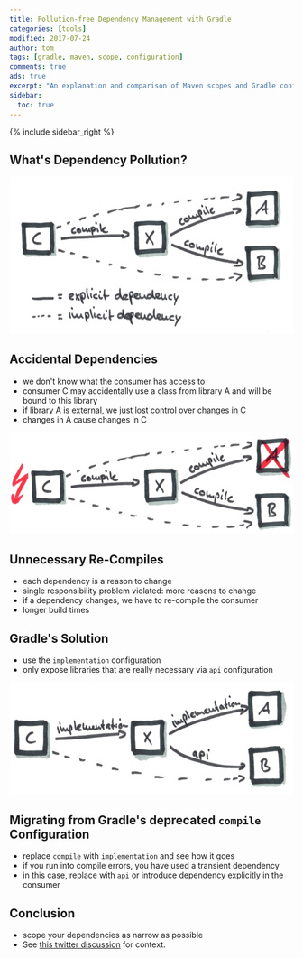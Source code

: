 ```yaml
---
title: Pollution-free Dependency Management with Gradle
categories: [tools]
modified: 2017-07-24
author: tom
tags: [gradle, maven, scope, configuration]
comments: true
ads: true
excerpt: "An explanation and comparison of Maven scopes and Gradle configurations to declare dependencies in a build file."
sidebar:
  toc: true
---
```


{% include sidebar_right %}

## What's Dependency Pollution?

![Transitive dependencies are implicit dependencies.](/assets/images/posts/gradle-dependency-pollution/implicit-dependency.jpg)

## Accidental Dependencies

* we don't know what the consumer has access to
* consumer C may accidentally use a class from  library A and will be bound to this library
* if library A is external, we just lost control over changes in C
* changes in A cause changes in C
 
![Transitive dependencies are implicit dependencies.](/assets/images/posts/gradle-dependency-pollution/explicit-dependency-error.jpg) 

## Unnecessary Re-Compiles

* each dependency is a reason to change
* single responsibility problem violated: more reasons to change
* if a dependency changes, we have to re-compile the consumer
* longer build times

## Gradle's Solution

* use the `implementation` configuration
* only expose libraries that are really necessary via `api` configuration

![Transitive dependencies are implicit dependencies.](/assets/images/posts/gradle-dependency-pollution/explicit-dependency.jpg)

## Migrating from Gradle's deprecated `compile` Configuration

* replace `compile` with `implementation` and see how it goes
* if you run into compile errors, you have used a transient dependency
* in this case, replace with `api` or introduce dependency explicitly in the consumer

## Conclusion

* scope your dependencies as narrow as possible
* See [this twitter discussion](https://twitter.com/CedricChampeau/status/1148145289519357953) for context.

